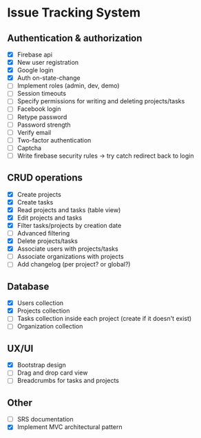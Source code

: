 # Issue Tracking System

## Authentication & authorization
- [x] Firebase api
- [x] New user registration
- [x] Google login
- [x] Auth on-state-change
- [ ] Implement roles (admin, dev, demo)
- [ ] Session timeouts
- [ ] Specify permissions for writing and deleting projects/tasks
- [ ] Facebook login
- [ ] Retype password
- [ ] Password strength
- [ ] Verify email
- [ ] Two-factor authentication
- [ ] Captcha
- [ ] Write firebase security rules -> try catch redirect back to login

## CRUD operations
- [x] Create projects
- [x] Create tasks
- [x] Read projects and tasks (table view)
- [x] Edit projects and tasks
- [x] Filter tasks/projects by creation date
- [ ] Advanced filtering
- [x] Delete projects/tasks
- [x] Associate users with projects/tasks
- [ ] Associate organizations with projects
- [ ] Add changelog (per project? or global?)

## Database
- [x] Users collection
- [x] Projects collection
- [ ] Tasks collection inside each project (create if it doesn't exist)
- [ ] Organization collection

## UX/UI
- [x] Bootstrap design
- [ ] Drag and drop card view
- [ ] Breadcrumbs for tasks and projects

## Other
- [ ] SRS documentation
- [x] Implement MVC architectural pattern